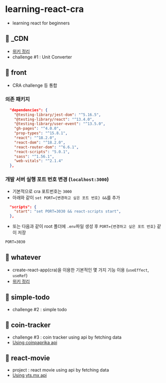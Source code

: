 # learning-react-cra
- learning react for beginners

## 📁 _CDN 
- [위키 정리](https://github.com/choihayeong/react_movie/wiki)
- challenge #1 : Unit Converter

## 📁 front
- CRA challenge 등 통합

### 의존 패키지
```json
  "dependencies": {
    "@testing-library/jest-dom": "^5.16.5",
    "@testing-library/react": "^13.4.0",
    "@testing-library/user-event": "^13.5.0",
    "gh-pages": "^4.0.0",
    "prop-types": "^15.8.1",
    "react": "^18.2.0",
    "react-dom": "^18.2.0",
    "react-router-dom": "^6.6.1",
    "react-scripts": "5.0.1",
    "sass": "^1.56.1",
    "web-vitals": "^2.1.4"
  },
```

### 개발 서버 실행 포트 번호 변경 (`localhost:3000`)
- 기본적으로 cra 포트번호는 `3000`
- 아래와 같이 `set PORT={변경하고 싶은 포트 번호} &&`를 추가
```json
  "scripts": {
    "start": "set PORT=3030 && react-scripts start",
  },
```
- 또는 다음과 같이 root 폴더에 `.env`파일 생성 후 `PORT={변경하고 싶은 포트 번호}` 같이 저장
```
PORT=3030
```

## 📁 whatever
- create-react-app(cra)을 이용한 기본적인 몇 가지 기능 이용 (`useEffect`, `useRef`)
- [위키 정리](https://github.com/choihayeong/react_movie/wiki)

## 📁 simple-todo
- challenge #2 : simple todo

## 📁 coin-tracker
- challenge #3 : coin tracker using api by fetching data
- [Using coinpaprika api](https://api.coinpaprika.com/#tag/Tickers)

## 📁 react-movie
- project : react movie using api by fetching data
- [Using yts.mx api](https://yts.mx/api)
